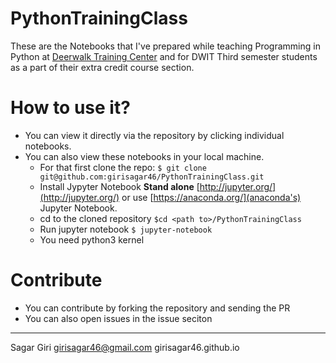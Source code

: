 # PythonTrainingClass

These are the Notebooks that I've prepared while teaching Programming in Python at [Deerwalk Training Center](http://training.dwit.edu.np/) and for DWIT Third semester students as a part of their extra credit course section.

# How to use it?
- You can view it directly via the repository by clicking individual notebooks.
- You can also view these notebooks in your local machine.
	- For that first clone the repo: `$ git clone git@github.com:girisagar46/PythonTrainingClass.git`
	- Install Jypyter Notebook **Stand alone** [http://jupyter.org/](http://jupyter.org/) or use [https://anaconda.org/](anaconda's) Jupyter Notebook.
	- cd to the cloned repository `$cd <path to>/PythonTrainingClass`
	- Run jupyter notebook `$ jupyter-notebook`
	- You need python3 kernel

# Contribute
- You can contribute by forking the repository and sending the PR
- You can also open issues in the issue seciton

---
Sagar Giri
girisagar46@gmail.com
girisagar46.github.io
